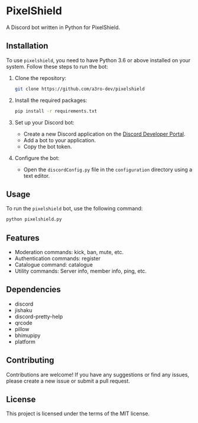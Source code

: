 # PixelShield

A Discord bot written in Python for PixelShield.

## Installation

To use `pixelshield`, you need to have Python 3.6 or above installed on your system. Follow these steps to run the bot:

1. Clone the repository:

   ```bash
   git clone https://github.com/a3ro-dev/pixelshield
   ```

2. Install the required packages:

   ```bash
   pip install -r requirements.txt
   ```

3. Set up your Discord bot:

   - Create a new Discord application on the [Discord Developer Portal](https://discord.com/developers/applications).
   - Add a bot to your application.
   - Copy the bot token.

4. Configure the bot:

   - Open the `discordConfig.py` file in the `configuration` directory using a text editor.

## Usage

To run the `pixelshield` bot, use the following command:

```bash
python pixelshield.py
```

## Features

- Moderation commands: kick, ban, mute, etc.
- Authentication commands: register
- Catalogue command: catalogue
- Utility commands: Server info, member info, ping, etc.

## Dependencies

- discord
- jishaku
- discord-pretty-help
- qrcode
- pillow
- bhimupipy
- platform

## Contributing

Contributions are welcome! If you have any suggestions or find any issues, please create a new issue or submit a pull request.

## License

This project is licensed under the terms of the MIT license.
